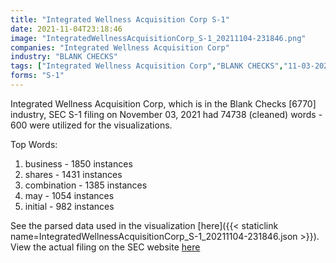 ```yaml
---
title: "Integrated Wellness Acquisition Corp S-1"
date: 2021-11-04T23:18:46
image: "IntegratedWellnessAcquisitionCorp_S-1_20211104-231846.png"
companies: "Integrated Wellness Acquisition Corp"
industry: "BLANK CHECKS"
tags: ["Integrated Wellness Acquisition Corp","BLANK CHECKS","11-03-2021","S-1"]
forms: "S-1"
---
```

Integrated Wellness Acquisition Corp, which is in the Blank Checks [6770] industry, SEC S-1 filing on November 03, 2021 had 74738 (cleaned) words - 600 were utilized for the visualizations.

Top Words:
1. business - 1850 instances
2. shares - 1431 instances
3. combination - 1385 instances
4. may - 1054 instances
5. initial - 982 instances


See the parsed data used in the visualization [here]({{< staticlink name=IntegratedWellnessAcquisitionCorp_S-1_20211104-231846.json >}}).  
View the actual filing on the SEC website [here](https://www.sec.gov/Archives/edgar/data/1877557/0001193125-21-318487.txt)